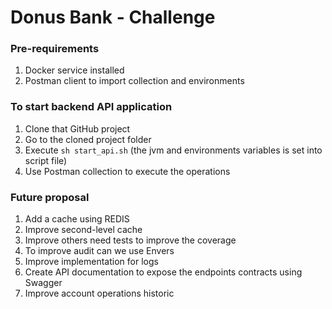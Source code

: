 # Donus Bank - Challenge

### Pre-requirements

1. Docker service installed
2. Postman client to import collection and environments

### To start backend API application

1. Clone that GitHub project
2. Go to the cloned project folder
3. Execute `sh start_api.sh` (the jvm and environments variables is set into script file)
4. Use Postman collection to execute the operations

### Future proposal

1. Add a cache using REDIS
2. Improve second-level cache
3. Improve others need tests to improve the coverage
4. To improve audit can we use Envers
5. Improve implementation for logs 
6. Create API documentation to expose the endpoints contracts using Swagger
7. Improve account operations historic